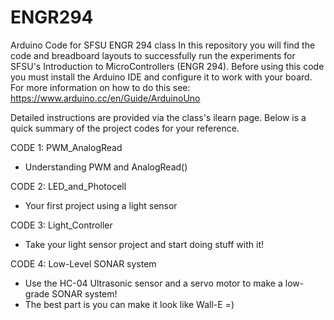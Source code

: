 # ENGR294
Arduino Code for SFSU ENGR 294 class
In this repository you will find the code and breadboard layouts to successfully run the experiments for SFSU's Introduction to MicroControllers (ENGR 294).
Before using this code you must install the Arduino IDE and configure it to work with your board. For more information on how to do this see: https://www.arduino.cc/en/Guide/ArduinoUno

Detailed instructions are provided via the class's ilearn page. Below is a quick summary of the project codes for your reference.

CODE 1: PWM_AnalogRead
- Understanding PWM and AnalogRead()

CODE 2: LED_and_Photocell
- Your first project using a light sensor

CODE 3: Light_Controller
- Take your light sensor project and start doing stuff with it!

CODE 4: Low-Level SONAR system
- Use the HC-04 Ultrasonic sensor and a servo motor to make a low-grade SONAR system!
- The best part is you can make it look like Wall-E =)

